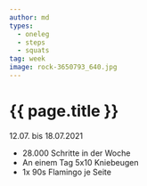 ```yaml
---
author: md
types:
  - oneleg
  - steps
  - squats
tag: week
image: rock-3650793_640.jpg
---
```

# {{ page.title }}
12.07. bis 18.07.2021

- 28.000 Schritte in der Woche
- An einem Tag 5x10 Kniebeugen
- 1x 90s Flamingo je Seite